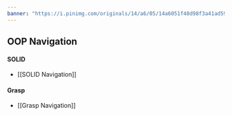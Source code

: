 ```yaml
---
banner: "https://i.pinimg.com/originals/14/a6/05/14a6051f40d98f3a41ad5955d59146f5.gif"
---
```


## OOP Navigation

#### SOLID

- [[SOLID Navigation]]

#### Grasp

- [[Grasp Navigation]]

